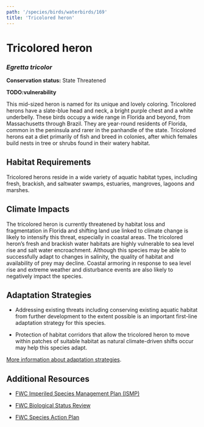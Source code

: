```yaml
---
path: '/species/birds/waterbirds/169'
title: 'Tricolored heron'
---
```


# Tricolored heron
### *Egretta tricolor*



**Conservation status:** State Threatened

**TODO:vulnerability**

This mid-sized heron is named for its unique and lovely coloring.  Tricolored herons have a slate-blue head and neck, a bright purple chest and a white underbelly.  These birds occupy a wide range in Florida and beyond, from Massachusetts through Brazil.  They are year-round residents of Florida, common in the peninsula and rarer in the panhandle of the state.  Tricolored herons eat a diet primarily of fish and breed in colonies, after which females build nests in tree or shrubs found in their watery habitat.

    
## Habitat Requirements

Tricolored herons reside in a wide variety of aquatic habitat types, including fresh, brackish, and saltwater swamps, estuaries, mangroves, lagoons and marshes.

## Climate Impacts

The tricolored heron is currently threatened by habitat loss and fragmentation in Florida and shifting land use linked to climate change is likely to intensify this threat, especially in coastal areas.  The tricolored heron’s fresh and brackish water habitats are highly vulnerable to sea level rise and salt water encroachment.  Although this species may be able to successfully adapt to changes in salinity, the quality of habitat and availability of prey may decline.  Coastal armoring in response to sea level rise and extreme weather and disturbance events are also likely to negatively impact the species.

## Adaptation Strategies

- Addressing existing threats including conserving existing aquatic habitat from further development to the extent possible is an important first-line adaptation strategy for this species.

- Protection of habitat corridors that allow the tricolored heron to move within patches of suitable habitat as natural climate-driven shifts occur may help this species adapt.


[More information about adaptation strategies](/strategies).


## Additional Resources

- [FWC Imperiled Species Management Plan (ISMP)](http://myfwc.com/media/4133167/Floridas-Imperiled-Species-Management-Plan-2016-2026.pdf)

- [FWC Biological Status Review](http://www.myfwc.com/media/2273415/Tricolored-Heron-BSR.pdf)

- [FWC Species Action Plan](http://myfwc.com/media/2738289/Wading-Birds-Species-Action-Plan-Final-Draft.pdf)
